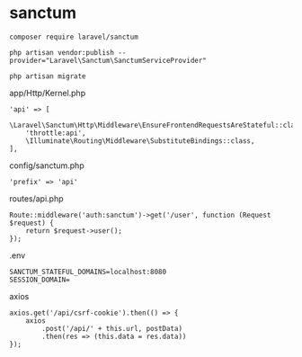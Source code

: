 # sanctum

```
composer require laravel/sanctum

php artisan vendor:publish --provider="Laravel\Sanctum\SanctumServiceProvider"

php artisan migrate
```

app/Http/Kernel.php
```
'api' => [
    \Laravel\Sanctum\Http\Middleware\EnsureFrontendRequestsAreStateful::class,
    'throttle:api',
    \Illuminate\Routing\Middleware\SubstituteBindings::class,
],
```

config/sanctum.php
```
'prefix' => 'api'
```

routes/api.php
```
Route::middleware('auth:sanctum')->get('/user', function (Request $request) {
    return $request->user();
});
```

.env
```
SANCTUM_STATEFUL_DOMAINS=localhost:8080
SESSION_DOMAIN=
```

axios
```
axios.get('/api/csrf-cookie').then(() => {
    axios
        .post('/api/' + this.url, postData)
        .then(res => (this.data = res.data))
});
```